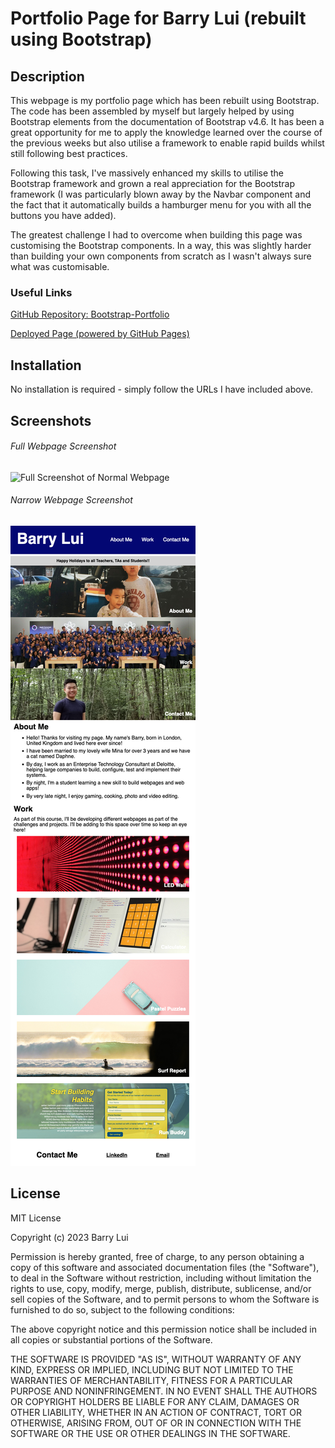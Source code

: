 # Portfolio Page for Barry Lui (rebuilt using Bootstrap)

## Description 

This webpage is my portfolio page which has been rebuilt using Bootstrap. The code has been assembled by myself but largely helped by using Bootstrap elements from the documentation of Bootstrap v4.6. It has been a great opportunity for me to apply the knowledge learned over the course of the previous weeks but also utilise a framework to enable rapid builds whilst still following best practices.

Following this task, I've massively enhanced my skills to utilise the Bootstrap framework and grown a real appreciation for the Bootstrap framework (I was particularly blown away by the Navbar component and the fact that it automatically builds a hamburger menu for you with all the buttons you have added).

The greatest challenge I had to overcome when building this page was customising the Bootstrap components. In a way, this was slightly harder than building your own components from scratch as I wasn't always sure what was customisable.

### Useful Links
[GitHub Repository: Bootstrap-Portfolio](https://github.com/barrylui88/Bootstrap-Portfolio)

[Deployed Page (powered by GitHub Pages)](https://barrylui88.github.io/Bootstrap-Portfolio//)

## Installation

No installation is required - simply follow the URLs I have included above.


## Screenshots

###### Full Webpage Screenshot
![Full Screenshot of Normal Webpage](./images/full-webpage-screenshot.png)

###### Narrow Webpage Screenshot
![Full Screenshot of Narrow Webpage](./images/narrow-webpage-screenshot.png)

## License

MIT License

Copyright (c) 2023 Barry Lui

Permission is hereby granted, free of charge, to any person obtaining a copy
of this software and associated documentation files (the "Software"), to deal
in the Software without restriction, including without limitation the rights
to use, copy, modify, merge, publish, distribute, sublicense, and/or sell
copies of the Software, and to permit persons to whom the Software is
furnished to do so, subject to the following conditions:

The above copyright notice and this permission notice shall be included in all
copies or substantial portions of the Software.

THE SOFTWARE IS PROVIDED "AS IS", WITHOUT WARRANTY OF ANY KIND, EXPRESS OR
IMPLIED, INCLUDING BUT NOT LIMITED TO THE WARRANTIES OF MERCHANTABILITY,
FITNESS FOR A PARTICULAR PURPOSE AND NONINFRINGEMENT. IN NO EVENT SHALL THE
AUTHORS OR COPYRIGHT HOLDERS BE LIABLE FOR ANY CLAIM, DAMAGES OR OTHER
LIABILITY, WHETHER IN AN ACTION OF CONTRACT, TORT OR OTHERWISE, ARISING FROM,
OUT OF OR IN CONNECTION WITH THE SOFTWARE OR THE USE OR OTHER DEALINGS IN THE
SOFTWARE.